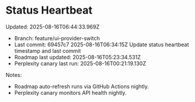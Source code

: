 # Status Heartbeat

Updated: 2025-08-16T06:44:33.969Z

- Branch: feature/ui-provider-switch
- Last commit: 69457c7 2025-08-16T06:34:15Z Update status heartbeat timestamp and last commit
- Roadmap last updated: 2025-08-16T05:23:34.531Z
- Perplexity canary last run: 2025-08-16T00:21:19.130Z

Notes:
- Roadmap auto-refresh runs via GitHub Actions nightly.
- Perplexity canary monitors API health nightly.
